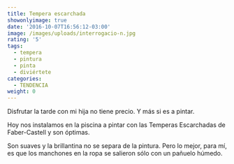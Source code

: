 ```yaml
---
title: Tempera escarchada
showonlyimage: true
date: '2016-10-07T16:56:12-03:00'
image: /images/uploads/interrogacio-n.jpg
rating: '5'
tags:
  - tempera
  - pintura
  - pinta
  - diviértete
categories:
  - TENDENCIA
weight: 0
---
```

Disfrutar la tarde con mi hija no tiene precio. Y más si es a pintar.

<!--more-->

Hoy nos instalamos en la piscina a pintar con las Temperas Escarchadas de Faber-Castell y son óptimas. 

Son suaves y la brillantina no se separa de la pintura. Pero lo mejor, para mí, es que los manchones en la ropa se salieron sólo con un pañuelo húmedo.
